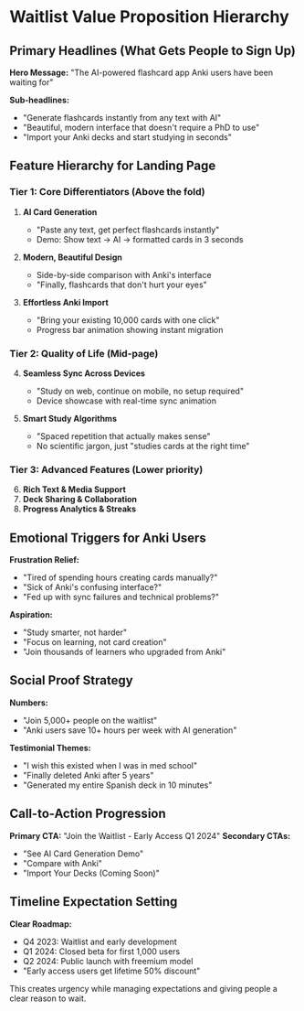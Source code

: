 # Waitlist Value Proposition Hierarchy

## Primary Headlines (What Gets People to Sign Up)

**Hero Message:**
"The AI-powered flashcard app Anki users have been waiting for"

**Sub-headlines:**
- "Generate flashcards instantly from any text with AI"
- "Beautiful, modern interface that doesn't require a PhD to use" 
- "Import your Anki decks and start studying in seconds"

## Feature Hierarchy for Landing Page

### Tier 1: Core Differentiators (Above the fold)
1. **AI Card Generation** 
   - "Paste any text, get perfect flashcards instantly"
   - Demo: Show text → AI → formatted cards in 3 seconds
   
2. **Modern, Beautiful Design**
   - Side-by-side comparison with Anki's interface
   - "Finally, flashcards that don't hurt your eyes"

3. **Effortless Anki Import**
   - "Bring your existing 10,000 cards with one click"
   - Progress bar animation showing instant migration

### Tier 2: Quality of Life (Mid-page)
4. **Seamless Sync Across Devices**
   - "Study on web, continue on mobile, no setup required"
   - Device showcase with real-time sync animation

5. **Smart Study Algorithms**
   - "Spaced repetition that actually makes sense"
   - No scientific jargon, just "studies cards at the right time"

### Tier 3: Advanced Features (Lower priority)
6. **Rich Text & Media Support**
7. **Deck Sharing & Collaboration** 
8. **Progress Analytics & Streaks**

## Emotional Triggers for Anki Users

**Frustration Relief:**
- "Tired of spending hours creating cards manually?"
- "Sick of Anki's confusing interface?"
- "Fed up with sync failures and technical problems?"

**Aspiration:**
- "Study smarter, not harder"
- "Focus on learning, not card creation"
- "Join thousands of learners who upgraded from Anki"

## Social Proof Strategy

**Numbers:**
- "Join 5,000+ people on the waitlist"
- "Anki users save 10+ hours per week with AI generation"

**Testimonial Themes:**
- "I wish this existed when I was in med school"
- "Finally deleted Anki after 5 years"
- "Generated my entire Spanish deck in 10 minutes"

## Call-to-Action Progression

**Primary CTA:** "Join the Waitlist - Early Access Q1 2024"
**Secondary CTAs:** 
- "See AI Card Generation Demo"
- "Compare with Anki"
- "Import Your Decks (Coming Soon)"

## Timeline Expectation Setting

**Clear Roadmap:**
- Q4 2023: Waitlist and early development
- Q1 2024: Closed beta for first 1,000 users
- Q2 2024: Public launch with freemium model
- "Early access users get lifetime 50% discount"

This creates urgency while managing expectations and giving people a clear reason to wait.